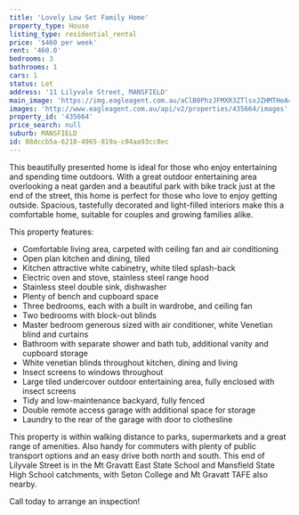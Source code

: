 ```yaml
---
title: 'Lovely Low Set Family Home'
property_type: House
listing_type: residential_rental
price: '$460 per week'
rent: '460.0'
bedrooms: 3
bathrooms: 1
cars: 1
status: Let
address: '11 Lilyvale Street, MANSFIELD'
main_image: 'https://img.eagleagent.com.au/aClB0PhzJFMXR3ZTlsxJZHMTHeA=/1280x854/smart/https://s3-us-west-2.amazonaws.com/eagleagent-orig/images/6826548/418408458-image-M.jpg'
images: 'http://www.eagleagent.com.au/api/v2/properties/435664/images'
property_id: '435664'
price_search: null
suburb: MANSFIELD
id: 88dccb5a-6218-4965-819a-c04aa93cc8ec
---
```

This beautifully presented home is ideal for those who enjoy entertaining and spending time outdoors. With a great outdoor entertaining area overlooking a neat garden and a beautiful park with bike track just at the end of the street, this home is perfect for those who love to enjoy getting outside. Spacious, tastefully decorated and light-filled interiors make this a comfortable home, suitable for couples and growing families alike.

This property features:

*  Comfortable living area, carpeted with ceiling fan and air conditioning
*  Open plan kitchen and dining, tiled
*  Kitchen attractive white cabinetry, white tiled splash-back
*  Electric oven and stove, stainless steel range hood
*  Stainless steel double sink, dishwasher
*  Plenty of bench and cupboard space
*  Three bedrooms, each with a built in wardrobe, and ceiling fan
*  Two bedrooms with block-out blinds
*  Master bedroom generous sized with air conditioner, white Venetian blind and curtains
*  Bathroom with separate shower and bath tub, additional vanity and cupboard storage
*  White venetian blinds throughout kitchen, dining and living
*  Insect screens to windows throughout
*  Large tiled undercover outdoor entertaining area, fully enclosed with insect screens
*  Tidy and low-maintenance backyard, fully fenced
*  Double remote access garage with additional space for storage
*  Laundry to the rear of the garage with door to clothesline

This property is within walking distance to parks, supermarkets and a great range of amenities. Also handy for commuters with plenty of public transport options and an easy drive both north and south. This end of Lilyvale Street is in the Mt Gravatt East State School and Mansfield State High School catchments, with Seton College and Mt Gravatt TAFE also nearby.

Call today to arrange an inspection!